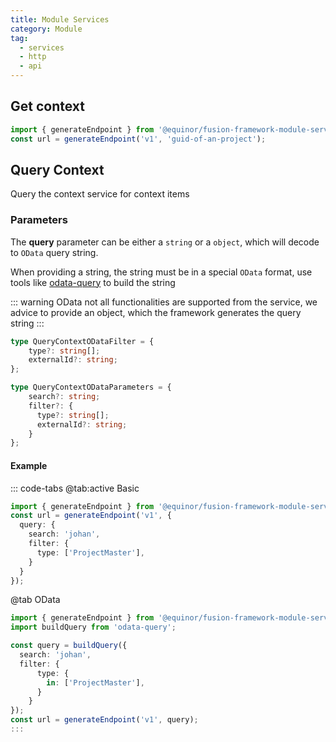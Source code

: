 ```yaml
---
title: Module Services
category: Module
tag:
  - services
  - http
  - api
---
```


## Get context

```ts
import { generateEndpoint } from '@equinor/fusion-framework-module-services/get';
const url = generateEndpoint('v1', 'guid-of-an-project');
```

## Query Context

Query the context service for context items

### Parameters

The __query__ parameter can be either a `string` or a `object`, which will decode to `OData` query string.

When providing a string, the string must be in a special `OData` format, use tools like [odata-query](https://www.npmjs.com/package/odata-query) to build the string

::: warning OData
not all functionalities are supported from the service, we advice to provide an object, which the framework generates the query string
:::

```ts
type QueryContextODataFilter = {
    type?: string[];
    externalId?: string;
};

type QueryContextODataParameters = {
    search?: string;
    filter?: {
      type?: string[];
      externalId?: string;
    }
};
```

#### Example

::: code-tabs
@tab:active Basic

```ts
import { generateEndpoint } from '@equinor/fusion-framework-module-services/query';
const url = generateEndpoint('v1', {
  query: {
    search: 'johan',
    filter: {
      type: ['ProjectMaster'],
    }
  }
});
```

@tab OData
```ts
import { generateEndpoint } from '@equinor/fusion-framework-module-services/query';
import buildQuery from 'odata-query';

const query = buildQuery({
  search: 'johan',
  filter: {
      type: {
        in: ['ProjectMaster'],
      }
    }
});
const url = generateEndpoint('v1', query);
:::

